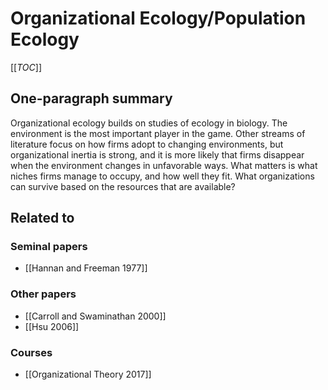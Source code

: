 # Organizational Ecology/Population Ecology

[[_TOC_]]

## One-paragraph summary
Organizational ecology builds on studies of ecology in biology. The environment is the most important player in the game. Other streams of literature focus on how firms adopt to changing environments, but organizational inertia is strong, and it is more likely that firms disappear when the environment changes in unfavorable ways. What matters is what niches firms manage to occupy, and how well they fit. What organizations can survive based on the resources that are available?

## Related to

### Seminal papers
* [[Hannan and Freeman 1977]]

### Other papers
* [[Carroll and Swaminathan 2000]]
* [[Hsu 2006]]

### Courses
* [[Organizational Theory 2017]]